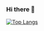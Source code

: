 ### Hi there 👋

[![Top Langs](https://github-readme-stats.vercel.app/api/top-langs/?username=hrkn63-hnm
)](https://github.com/anuraghazra/github-readme-stats)
